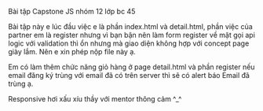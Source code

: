 Bài tập Capstone JS nhóm 12 lớp bc 45 

Bài tập này e lúc đầu việc e là phần index.html và detail.html, phần việc của partner em là register nhưng vì bạn bận nên làm form register về mặt gọi api logic với validation thì ổn nhưng mà giao diện không hợp với concept page giày lắm. Nên e xin phép nộp file này ạ.

Em có làm thêm chức năng giỏ hàng ở page detail.html và phần register nếu email đăng ký trùng với email đã có trên server thì sẽ có alert báo Email đã trùng ạ. 

Responsive hơi xấu xíu thầy với mentor thông cảm ^_^